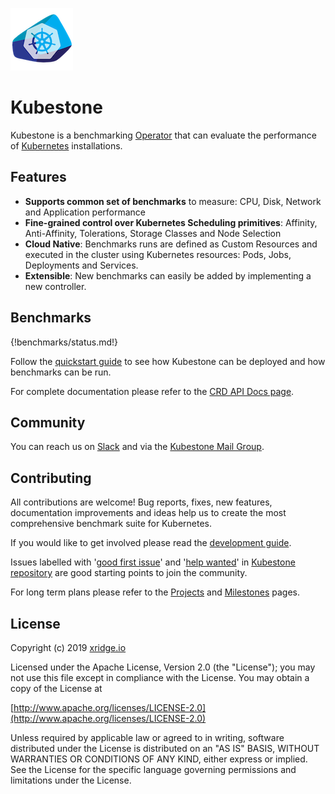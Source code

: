 ![Kubestone](images/kubestone-logo-notext.png)  
# Kubestone

Kubestone is a benchmarking [Operator](https://kubernetes.io/docs/concepts/extend-kubernetes/operator/) that can evaluate the performance of [Kubernetes](https://kubernetes.io) installations. 



## Features

- **Supports common set of benchmarks** to measure:
  CPU, Disk, Network and Application performance
- **Fine-grained control over Kubernetes Scheduling primitives**:
  Affinity, Anti-Affinity, Tolerations, Storage Classes and Node Selection  
- **Cloud Native**: 
  Benchmarks runs are defined as Custom Resources and executed in the cluster using Kubernetes resources: Pods, Jobs, Deployments and Services.
- **Extensible**: 
  New benchmarks can easily be added by implementing a new controller. 



## Benchmarks

{!benchmarks/status.md!}

Follow the [quickstart guide](quickstart.md) to see how Kubestone can be deployed and how benchmarks can be run.

For complete documentation please refer to the [CRD API Docs page](apidocs.md).



## Community

You can reach us on [Slack](https://join.slack.com/t/kubestone/shared_invite/enQtODQ1OTIwOTU4NzQxLTdmY2M0ZTkwYWU2YzQ1YmY1Y2U3NTE4MDQzMzBkYTVjZDNmOGE1MTkxYTEyOGM5MzFhYWM5M2NlYzVkYWUzZmY) and via the [Kubestone Mail Group](https://groups.google.com/forum/#!forum/kubestone).



## Contributing

All contributions are welcome! Bug reports, fixes, new features, documentation improvements and ideas help us to create the most comprehensive benchmark suite for Kubernetes. 

If you would like to get involved please read the [development guide](devguide.md). 

Issues labelled with '[good first issue](https://github.com/xridge/kubestone/labels/good%20first%20issue)' and '[help wanted](https://github.com/xridge/kubestone/labels/help%20wanted)' in [Kubestone repository](https://github.com/xridge/kubestone) are good starting points to join the community.



For long term plans please refer to the [Projects](https://github.com/xridge/kubestone/projects) and [Milestones](https://github.com/xridge/kubestone/milestones) pages.



## License

Copyright (c) 2019 [xridge.io](https://xridge.io)

Licensed under the Apache License, Version 2.0 (the "License");
you may not use this file except in compliance with the License.
You may obtain a copy of the License at

[http://www.apache.org/licenses/LICENSE-2.0](http://www.apache.org/licenses/LICENSE-2.0)

Unless required by applicable law or agreed to in writing, software
distributed under the License is distributed on an "AS IS" BASIS,
WITHOUT WARRANTIES OR CONDITIONS OF ANY KIND, either express or implied.
See the License for the specific language governing permissions and
limitations under the License.

